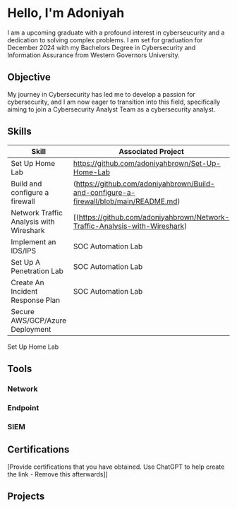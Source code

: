 # Hello, I'm Adoniyah

I am a upcoming graduate with a profound interest in cyberseucurity  and a dedication to solving complex problems. I am set for graduation for December 2024 with my Bachelors Degree in Cybersecurity and Information Assurance from Western Governors University.

## Objective

My journey in Cybersecurity has led me to develop a passion for cybersecurity, and I am now eager to transition into this field, specifically aiming to join a Cybersecurity Analyst Team as a cybersecurity analyst.

## Skills

| Skill              | Associated Project         |
|-----------------------------------------------|-----------------
| Set Up Home Lab | https://github.com/adoniyahbrown/Set-Up-Home-Lab|
| Build and configure a firewall| (https://github.com/adoniyahbrown/Build-and-configure-a-firewall/blob/main/README.md)|
| Network Traffic Analysis with Wireshark| [(https://github.com/adoniyahbrown/Network-Traffic-Analysis-with-Wireshark)|
| Implement an IDS/IPS | SOC Automation Lab|
|Set Up A Penetration Lab| SOC Automation Lab|
| Create An Incident Response Plan | SOC Automation Lab |
| Secure AWS/GCP/Azure Deployment|                    |
         
Set Up Home Lab 

## Tools


### Network


### Endpoint


### SIEM



## Certifications
[Provide certifications that you have obtained. Use ChatGPT to help create the link - Remove this afterwards]]



## Projects
